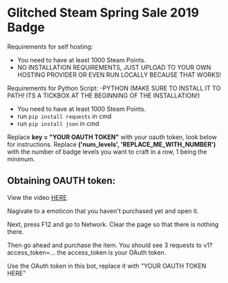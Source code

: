 # Glitched Steam Spring Sale 2019 Badge
Requirements for self hosting:
- You need to have at least 1000 Steam Points.
- NO INSTALLATION REQUIREMENTS, JUST UPLOAD TO YOUR OWN HOSTING PROVIDER OR EVEN RUN LOCALLY BECAUSE THAT WORKS!



Requirements for Python Script:
 -PYTHON (MAKE SURE TO INSTALL IT TO PATH! ITS A TICKBOX AT THE BEGINNING OF THE INSTALLATION!)
- You need to have at least 1000 Steam Points.
- run `pip install requests` in cmd
- run `pip install json` in cmd

Replace **key = "YOUR OAUTH TOKEN"** with your oauth token, look below for instructions. Replace **('num_levels', 'REPLACE_ME_WITH_NUMBER')** with the number of badge levels you want to craft in a row, 1 being the minimum.

## Obtaining OAUTH token:

View the video [HERE](https://www.youtube.com/watch?v=0_Bf4GOFAr0)

Nagivate to a emoticon that you haven't purchased yet and open it.

Next, press F12 and go to Network. Clear the page so that there is nothing there.

Then go ahead and purchase the item. You should see 3 requests to v1?access_token=... the access_token is your OAuth token.

Use the OAuth token in this bot, replace it with "YOUR OAUTH TOKEN HERE"





